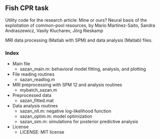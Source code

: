 ## Fish CPR task
Utility code for the research article: 
Mine or ours? Neural basis of the exploitation of common-pool resources, by
Mario Martinez-Saito, Sandra Andraszewicz, Vasily Klucharev, Jörg Rieskamp

MRI data processing (Matlab with SPM) and data analysis (Matlab) files. 

### Index
- Main file
  * sazan_main.m: behavioral model fitting, analysis, and plotting 
- File reading routines
  * sazan_readlog.m
- MRI preprocessing with SPM 12 and analysis routines
  * mybatch_sazan.m
- Preprocessed data
  * sazan_fitted.mat
- Data analysis routines
  * sazan_nll.m: negative log-likelihood function
  * sazan_optim.m: model optimization
  * sazan_sim.m: simulations for posterior predictive analysis
- License
  * LICENSE: MIT license
